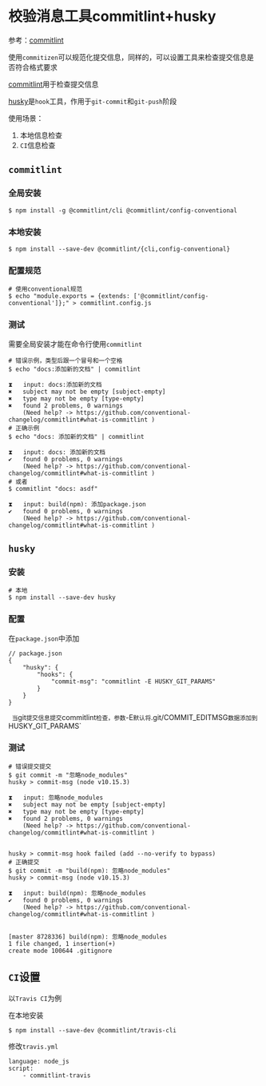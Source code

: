 
# 校验消息工具commitlint+husky

参考：[commitlint](https://conventional-changelog.github.io/commitlint/#/)

使用`commitizen`可以规范化提交信息，同样的，可以设置工具来检查提交信息是否符合格式要求

[commitlint](https://github.com/conventional-changelog/commitlint)用于检查提交信息

[husky](https://github.com/typicode/husky)是`hook`工具，作用于`git-commit`和`git-push`阶段

使用场景：

1. 本地信息检查
2. `CI`信息检查

## `commitlint`

### 全局安装

    $ npm install -g @commitlint/cli @commitlint/config-conventional

### 本地安装

    $ npm install --save-dev @commitlint/{cli,config-conventional}

### 配置规范

    # 使用conventional规范
    $ echo "module.exports = {extends: ['@commitlint/config-conventional']};" > commitlint.config.js

### 测试

需要全局安装才能在命令行使用`commitlint`

    # 错误示例，类型后跟一个冒号和一个空格
    $ echo "docs:添加新的文档" | commitlint

    ⧗   input: docs:添加新的文档
    ✖   subject may not be empty [subject-empty]
    ✖   type may not be empty [type-empty]
    ✖   found 2 problems, 0 warnings 
        (Need help? -> https://github.com/conventional-changelog/commitlint#what-is-commitlint )
    # 正确示例
    $ echo "docs: 添加新的文档" | commitlint

    ⧗   input: docs: 添加新的文档
    ✔   found 0 problems, 0 warnings 
        (Need help? -> https://github.com/conventional-changelog/commitlint#what-is-commitlint )
    # 或者
    $ commitlint "docs: asdf"

    ⧗   input: build(npm): 添加package.json
    ✔   found 0 problems, 0 warnings 
        (Need help? -> https://github.com/conventional-changelog/commitlint#what-is-commitlint )

## `husky`

### 安装

    # 本地
    $ npm install --save-dev husky

### 配置

在`package.json`中添加

    // package.json
    {
        "husky": {
            "hooks": {
                "commit-msg": "commitlint -E HUSKY_GIT_PARAMS"
            }  
        }
    }
`
当`git`提交信息提交`commitlint`检查，参数`-E`默认将`.git/COMMIT_EDITMSG`数据添加到`HUSKY_GIT_PARAMS`

### 测试

    # 错误提交提交
    $ git commit -m "忽略node_modules"
    husky > commit-msg (node v10.15.3)

    ⧗   input: 忽略node_modules
    ✖   subject may not be empty [subject-empty]
    ✖   type may not be empty [type-empty]
    ✖   found 2 problems, 0 warnings 
        (Need help? -> https://github.com/conventional-changelog/commitlint#what-is-commitlint )


    husky > commit-msg hook failed (add --no-verify to bypass)
    # 正确提交
    $ git commit -m "build(npm): 忽略node_modules"
    husky > commit-msg (node v10.15.3)

    ⧗   input: build(npm): 忽略node_modules
    ✔   found 0 problems, 0 warnings 
        (Need help? -> https://github.com/conventional-changelog/commitlint#what-is-commitlint )


    [master 8728336] build(npm): 忽略node_modules
    1 file changed, 1 insertion(+)
    create mode 100644 .gitignore

## `CI`设置

以`Travis CI`为例

在本地安装

    $ npm install --save-dev @commitlint/travis-cli

修改`travis.yml`

    language: node_js
    script:
        - commitlint-travis
